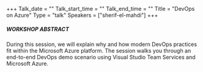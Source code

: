 +++
Talk_date = ""
Talk_start_time = ""
Talk_end_time = ""
Title = "DevOps on Azure"
Type = "talk"
Speakers = ["sherif-el-mahdi"]
+++

##### WORKSHOP ABSTRACT

During this session, we will explain why and how modern DevOps practices fit within the Microsoft Azure platform. The session walks you through an end-to-end DevOps demo scenario using Visual Studio Team Services and Microsoft Azure.
